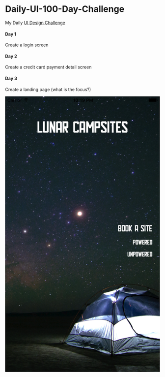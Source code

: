 # Daily-UI-100-Day-Challenge
My Daily [UI Design Challenge](http://www.dailyui.co "Daily UI")

#### Day 1
Create a login screen

#### Day 2
Create a credit card payment detail screen

#### Day 3
Create a landing page (what is the focus?)

![Day 3](day003/Landing_Page.png "Day 3")
